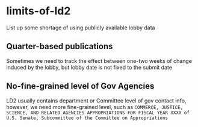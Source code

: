 # limits-of-ld2
List up some shortage of using publicly available lobby data

## Quarter-based publications
Sometimes we need to track the effect between one-two weeks of change induced by the lobby, but lobby date is not fixed to the submit date

## No-fine-grained level of Gov Agencies 
LD2 usually contains department or Committee level of gov contact info, however, we need more fine-grained level, such as `COMMERCE, JUSTICE, SCIENCE, AND RELATED AGENCIES APPROPRIATIONS FOR FISCAL YEAR XXXX of U.S. Senate, Subcommittee of the Committee on Appropriations`
